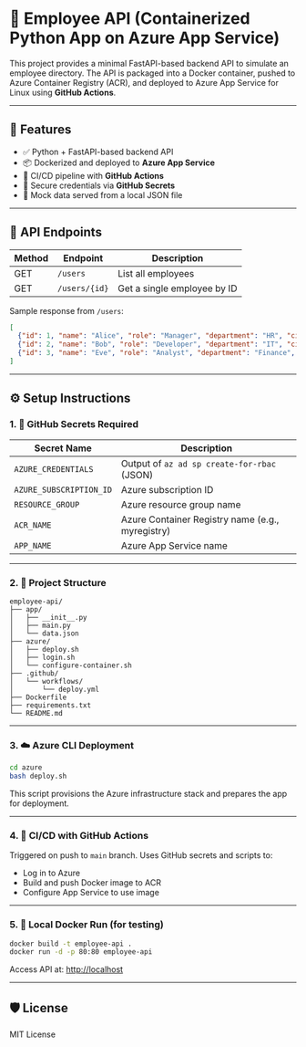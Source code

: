 # 🐍 Employee API (Containerized Python App on Azure App Service)

This project provides a minimal FastAPI-based backend API to simulate an employee directory. The API is packaged into a Docker container, pushed to Azure Container Registry (ACR), and deployed to Azure App Service for Linux using **GitHub Actions**.

---

## 📌 Features

- ✅ Python + FastAPI-based backend API
- 📦 Dockerized and deployed to **Azure App Service**
- 🔁 CI/CD pipeline with **GitHub Actions**
- 🔐 Secure credentials via **GitHub Secrets**
- 🧪 Mock data served from a local JSON file

---

## 🧪 API Endpoints

| Method | Endpoint         | Description                 |
|--------|------------------|-----------------------------|
| GET    | `/users`         | List all employees          |
| GET    | `/users/{id}`    | Get a single employee by ID |

Sample response from `/users`:
```json
[
  {"id": 1, "name": "Alice", "role": "Manager", "department": "HR", "city": "Sydney"},
  {"id": 2, "name": "Bob", "role": "Developer", "department": "IT", "city": "Melbourne"},
  {"id": 3, "name": "Eve", "role": "Analyst", "department": "Finance", "city": "Brisbane"}
]
```

---

## ⚙️ Setup Instructions

### 1. 🔐 GitHub Secrets Required

| Secret Name             | Description                                      |
|-------------------------|--------------------------------------------------|
| `AZURE_CREDENTIALS`     | Output of `az ad sp create-for-rbac` (JSON)     |
| `AZURE_SUBSCRIPTION_ID` | Azure subscription ID                           |
| `RESOURCE_GROUP`        | Azure resource group name                       |
| `ACR_NAME`              | Azure Container Registry name (e.g., myregistry)|
| `APP_NAME`              | Azure App Service name                          |

---

### 2. 📁 Project Structure

```
employee-api/
├── app/
│   ├── __init__.py
│   ├── main.py
│   └── data.json
├── azure/
│   ├── deploy.sh
│   ├── login.sh
│   └── configure-container.sh
├── .github/
│   └── workflows/
│       └── deploy.yml
├── Dockerfile
├── requirements.txt
└── README.md
```

---

### 3. ☁️ Azure CLI Deployment

```bash
cd azure
bash deploy.sh
```

This script provisions the Azure infrastructure stack and prepares the app for deployment.

---

### 4. 🚀 CI/CD with GitHub Actions

Triggered on push to `main` branch. Uses GitHub secrets and scripts to:

- Log in to Azure
- Build and push Docker image to ACR
- Configure App Service to use image

---

### 5. 🐳 Local Docker Run (for testing)

```bash
docker build -t employee-api .
docker run -d -p 80:80 employee-api
```

Access API at: [http://localhost](http://localhost)

---

## 🛡️ License

MIT License
